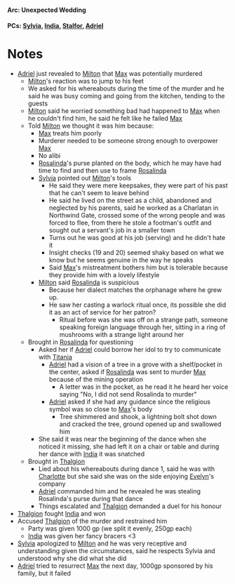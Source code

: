#### Arc: Unexpected Wedding
#### PCs: [Sylvia](PCs/Past/Sylvia.md), [India](PCs/Current/India.md), [Stalfor](PCs/Current/Stalfor.md), [Adriel](PCs/Past/Adriel.md)

# Notes

- [Adriel](PCs/Past/Adriel.md) just revealed to [Milton](NPCs/Living/Milton.md) that [Max](NPCs/Deceased/Max.md) was potentially murdered
	- [Milton](NPCs/Living/Milton.md)'s reaction was to jump to his feet
	- We asked for his whereabouts during the time of the murder and he said he was busy coming and going from the kitchen, tending to the guests
	- [Milton](NPCs/Living/Milton.md) said he worried something bad had happened to [Max](NPCs/Deceased/Max.md) when he couldn't find him, he said he felt like he failed [Max](NPCs/Deceased/Max.md)
	- Told [Milton](NPCs/Living/Milton.md) we thought it was him because:
		- [Max](NPCs/Deceased/Max.md) treats him poorly
		- Murderer needed to be someone strong enough to overpower [Max](NPCs/Deceased/Max.md)
		- No alibi
		- [Rosalinda](NPCs/Living/Rosalinda.md)'s purse planted on the body, which he may have had time to find and then use to frame [Rosalinda](NPCs/Living/Rosalinda.md)
		- [Sylvia](PCs/Past/Sylvia.md) pointed out [Milton](NPCs/Living/Milton.md)'s tools
			- He said they were mere keepsakes, they were part of his past that he can't seem to leave behind
			- He said he lived on the street as a child, abandoned and neglected by his parents, said he worked as a Charlatan in Northwind Gate, crossed some of the wrong people and was forced to flee, from there he stole a footman's outfit and sought out a servant's job in a smaller town
			- Turns out he was good at his job (serving) and he didn't hate it
			- Insight checks (19 and 20) seemed shaky based on what we know but he seems genuine in the way he speaks
			- Said [Max](NPCs/Deceased/Max.md)'s mistreatment bothers him but is tolerable because they provide him with a lovely lifestyle
		- [Milton](NPCs/Living/Milton.md) said [Rosalinda](NPCs/Living/Rosalinda.md) is suspicious
			- Because her dialect matches the orphanage where he grew up. 
			- He saw her casting a warlock ritual once, its possible she did it as an act of service for her patron?
				- Ritual before was she was off on a strange path, someone speaking foreign language through her, sitting in a ring of mushrooms with a strange light around her
	- Brought in [Rosalinda](NPCs/Living/Rosalinda.md) for questioning
		- Asked her if [Adriel](PCs/Past/Adriel.md) could borrow her idol to try to communicate with [Titania](NPCs/Living/Titania.md)
			- [Adriel](PCs/Past/Adriel.md) had a vision of a tree in a grove with a shelf/pocket in the center, asked if [Rosalinda](NPCs/Living/Rosalinda.md) was sent to murder [Max](NPCs/Deceased/Max.md) because of the mining operation
				- A letter was in the pocket, as he read it he heard her voice saying "No, I did not send Rosalinda to murder"
			- [Adriel](PCs/Past/Adriel.md) asked if she had any guidance since the religious symbol was so close to [Max](NPCs/Deceased/Max.md)'s body
				- Tree shimmered and shook, a lightning bolt shot down and cracked the tree, ground opened up and swallowed him
		- She said it was near the beginning of the dance when she noticed it missing, she had left it on a chair or table and during her dance with [India](PCs/Current/India.md) it was snatched
	- Brought in [Thalgion](NPCs/Deceased/Thalgion.md)
		- Lied about his whereabouts during dance 1, said he was with [Charlotte](NPCs/Living/Charlotte.md) but she said she was on the side enjoying [Evelyn](NPCs/Living/Evelyn.md)'s company
		- [Adriel](PCs/Past/Adriel.md) commanded him and he revealed he was stealing Rosalinda's purse during that dance
		- Things escalated and [Thalgion](NPCs/Deceased/Thalgion.md) demanded a duel for his honour
- [Thalgion](NPCs/Deceased/Thalgion.md) fought [India](PCs/Current/India.md) and won
- Accused [Thalgion](NPCs/Deceased/Thalgion.md) of the murder and restrained him
	- Party was given 1000 gp (we split it evenly, 250gp each)
	- [India](PCs/Current/India.md) was given her fancy bracers <3
- [Sylvia](PCs/Past/Sylvia.md) apologized to [Milton](NPCs/Living/Milton.md) and he was very receptive and understanding given the circumstances, said he respects Sylvia and understood why she did what she did
- [Adriel](PCs/Past/Adriel.md) tried to resurrect [Max](NPCs/Deceased/Max.md) the next day, 1000gp sponsored by his family, but it failed